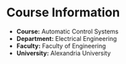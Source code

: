 # Course Information
- **Course:** Automatic Control Systems
- **Department:** Electrical Engineering
- **Faculty:** Faculty of Engineering
- **University:** Alexandria University
